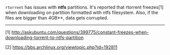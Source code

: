 `rtorrent` has issues with **ntfs** partitions.
It's reported that rtorrent freezes[1] when downloading on partition formatted with ntfs filesystem. 
Also, if the files are bigger than 4GB**, data gets corrupted.


***

[1] http://askubuntu.com/questions/399775/constant-freezes-when-downloading-torrent-to-ntfs-partition

[2] https://bbs.archlinux.org/viewtopic.php?id=192811